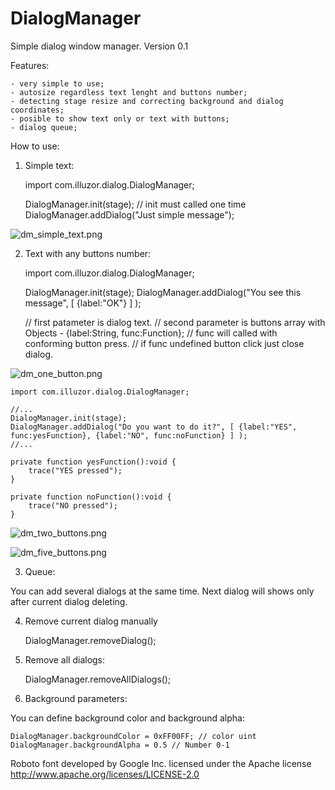 DialogManager
=============

Simple dialog window manager. Version 0.1


Features:
	
	- very simple to use;
	- autosize regardless text lenght and buttons number;
	- detecting stage resize and correcting background and dialog coordinates;
	- posible to show text only or text with buttons;
	- dialog queue;
	
	
How to use:
	
	
1) Simple text:
	
	
	import com.illuzor.dialog.DialogManager;

	DialogManager.init(stage); // init must called one time
	DialogManager.addDialog("Just simple message");
	

![dm_simple_text.png](http://download.illuzor.com/images/github/DialogManager/dm_simple_text.png)


2) Text with any buttons number:

	
	import com.illuzor.dialog.DialogManager;

	DialogManager.init(stage);
	DialogManager.addDialog("You see this message", [ {label:"OK"} ] );

	// first patameter is dialog text.
	// second parameter is buttons array with Objects - {label:String, func:Function};
	// func will called with conforming button press.
	// if func undefined button click just close dialog.
	

![dm_one_button.png](http://download.illuzor.com/images/github/DialogManager/dm_one_button.png)
	

	import com.illuzor.dialog.DialogManager;

	//...
	DialogManager.init(stage);
	DialogManager.addDialog("Do you want to do it?", [ {label:"YES", func:yesFunction}, {label:"NO", func:noFunction} ] );
	//...

	private function yesFunction():void {
		trace("YES pressed");
	}

	private function noFunction():void {
		trace("NO pressed");
	}


![dm_two_buttons.png](http://download.illuzor.com/images/github/DialogManager/dm_two_buttons.png)
	
![dm_five_buttons.png](http://download.illuzor.com/images/github/DialogManager/dm_five_buttons.png)
	
	
3) Queue:

You can add several dialogs at the same time. Next dialog will shows only after current dialog deleting.
	

4) Remove current dialog manually


	DialogManager.removeDialog();


5) Remove all dialogs:


	DialogManager.removeAllDialogs();


6) Background parameters:

You can define background color and background alpha:
	

	DialogManager.backgroundColor = 0xFF00FF; // color uint
	DialogManager.backgroundAlpha = 0.5 // Number 0-1


Roboto font developed by Google Inc. licensed under the Apache license http://www.apache.org/licenses/LICENSE-2.0
